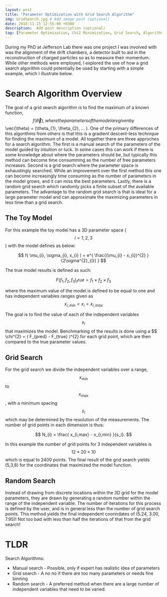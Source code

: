 ```yaml
---
layout: post
title: "Parameter Optimization with Grid Search Algorithm"
img: GridSearch.jpg # Add image post (optional)
date: 2018-11-15 12:55:00 +0300
description:  Add post description (optional)
tag: [Parameter Optimization, Chi2 Minimization, Grid Search, Algorithm, Math]
---
```


During my PhD at Jefferson Lab there was one project I was involved with was the alignment of the drift chambers, a detector built to aid in the reconstruction of charged particles so as to measure their momentum. While other methods were employed, I explored the use of how a grid search algorithm could potentially be used by starting with a simple example, which I illustrate below.


# Search Algorithm Overview

The goal of a grid search algorithm is to find the maximum of a known function, $$ f(\vec{\theta} ), where the parameters of the model are given by $$ \vec{\theta} = (\theta_{1}, \theta_{2}, ... ). One of the primary differences of this algorithms from others is that this is a gradient descent-less technique for finding the maximum of a model. All together there are three approches for a search algorithm. The first is a manual search of the parameters of the model guided by intuition or luck. In some cases this can work if there is some knowledge about where the parameters should be, but typically this method can become time consumming as the number of free parameters increases. Second is a grid search where the parameter space is exhaustingly searched. While an improvement over the first method this one can become increasingly time consuming as the number of parameters in the model grows, and it can miss the best parameters. Lastly, there is a random grid search which randomly picks a finite subset of the available parameters. The advantage to the random grid search is that is ideal for a large parameter model and can approximate the maximizing parameters in less time than a grid search. 


## The Toy Model

For this example the toy model has a 3D parameter space ($$ i=1,2,3 $$ ) with the model defines as below:

$$ f( \mu_{i}, \sigma_{i}, x_{i} ) = e^{ \frac{(\mu_{i} - x_{i})^{2} }{2\sigma^{2}_{i}} } $$


The true model results is defined as such:

$$ F( f_{1}, f_{2}, f_{3} )_true = f_{1} \times f_{2} \times f_{3} $$

where the maximum value of the model is defined to be equal to one and has independent variables ranges given as $$x_{i,min} < x_{i} < x_{i,max} $$

The goal is to find the value of each of the independent variables $$ x_{i} $$ that maximizes the model. Benchmarking of the results is done using a $$ \chi^{2} = ( F_{pred} - F_{true} )^{2} for each grid point, which are then compared to the true parameter values. 

## Grid Search


For the grid search we divide the independent variables over a range, $$x_{min}$$ to $$x_{max}$$, with a minimum spacing $$s_{i}$$ which may be determined by the resolution of the measurements. The number of grid points in each dimension is thus:

$$ N_{i} = \frac{ x_{i,max} - x_{i,min} }{s_i}. $$

In this example the number of grid points for 3 independent variables is $$ 12 \times 20 \times 10$$ which is equal to 2400 points. The final result of the grid search yields (5,3,8) for the coordinates that maximized the model function. 

## Random Search

Instead of drawing from discrete locations within the 3D grid for the model parameters, they are drawn by generating a random number within the range of the independent variable. The number of iterations for this process is defined by the user, and is in general less than the number of grid search points. This method yields the final independent coorindates of (5.24, 3.00, 7.95)! Not too bad with less than half the iterations of that from the grid search!

# TLDR

Search Algorithms:

* Manual search - Possible, only if expert has realistic idea of parameters
* Grid search - A no no if there are too many parameters or needs fine binning
* Random search - A preferred method when there are a large number of independent variables that need to be varied. 






